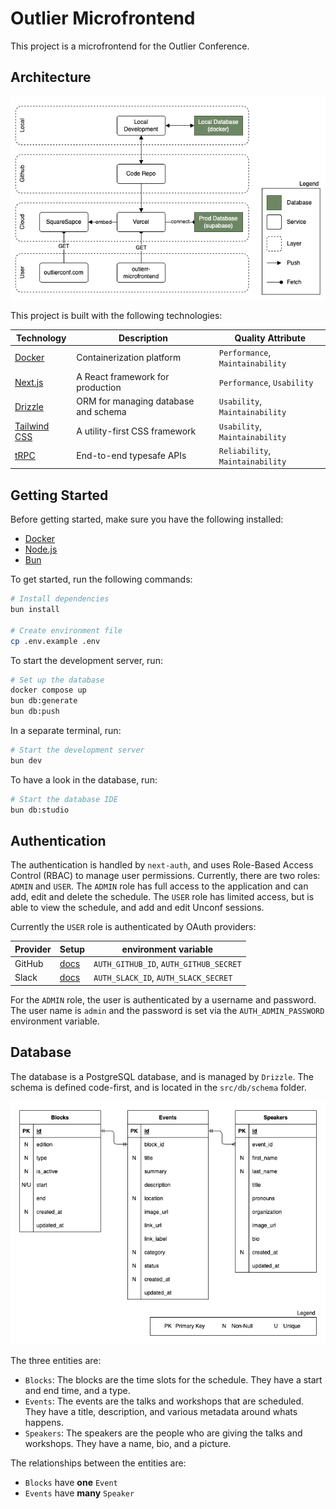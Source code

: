 # Outlier Microfrontend

This project is a microfrontend for the Outlier Conference.

## Architecture

![Figure 1](./docs/FIG01_architecture.drawio.png)

This project is built with the following technologies:

| Technology                              | Description                          | Quality Attribute                |
| --------------------------------------- | ------------------------------------ | -------------------------------- |
| [Docker](https://www.docker.com)        | Containerization platform            | `Performance`, `Maintainability` |
| [Next.js](https://nextjs.org)           | A React framework for production     | `Performance`, `Usability`       |
| [Drizzle](https://orm.drizzle.team)     | ORM for managing database and schema | `Usability`, `Maintainability`   |
| [Tailwind CSS](https://tailwindcss.com) | A utility-first CSS framework        | `Usability`, `Maintainability`   |
| [tRPC](https://trpc.io)                 | End-to-end typesafe APIs             | `Reliability`, `Maintainability` |

## Getting Started

Before getting started, make sure you have the following installed:

- [Docker](https://www.docker.com)
- [Node.js](https://nodejs.org)
- [Bun](https://bun.sh)

To get started, run the following commands:

```bash
# Install dependencies
bun install

# Create environment file
cp .env.example .env
```

To start the development server, run:

```bash
# Set up the database
docker compose up
bun db:generate
bun db:push
```

In a separate terminal, run:

```bash
# Start the development server
bun dev
```

To have a look in the database, run:

```bash
# Start the database IDE
bun db:studio
```

## Authentication

The authentication is handled by `next-auth`, and uses Role-Based Access Control
(RBAC) to manage user permissions. Currently, there are two roles: `ADMIN` and
`USER`. The `ADMIN` role has full access to the application and can add, edit
and delete the schedule. The `USER` role has limited access, but is able to view
the schedule, and add and edit Unconf sessions.

Currently the `USER` role is authenticated by OAuth providers:

| Provider | Setup                                                       | environment variable                   |
| -------- | ----------------------------------------------------------- | -------------------------------------- |
| GitHub   | [docs](https://authjs.dev/getting-started/providers/github) | `AUTH_GITHUB_ID`, `AUTH_GITHUB_SECRET` |
| Slack    | [docs](https://authjs.dev/getting-started/providers/slack)  | `AUTH_SLACK_ID`, `AUTH_SLACK_SECRET`   |

For the `ADMIN` role, the user is authenticated by a username and password. The
user name is `admin` and the password is set via the `AUTH_ADMIN_PASSWORD`
environment variable.

## Database

The database is a PostgreSQL database, and is managed by `Drizzle`. The schema
is defined code-first, and is located in the `src/db/schema` folder.

![Figure 2](./docs/FIG02_database.drawio.png)

The three entities are:

- `Blocks`: The blocks are the time slots for the schedule. They have a start
  and end time, and a type.
- `Events`: The events are the talks and workshops that are scheduled. They have
  a title, description, and various metadata around whats happens.
- `Speakers`: The speakers are the people who are giving the talks and
  workshops. They have a name, bio, and a picture.

The relationships between the entities are:

- `Blocks` have **one** `Event`
- `Events` have **many** `Speaker`
